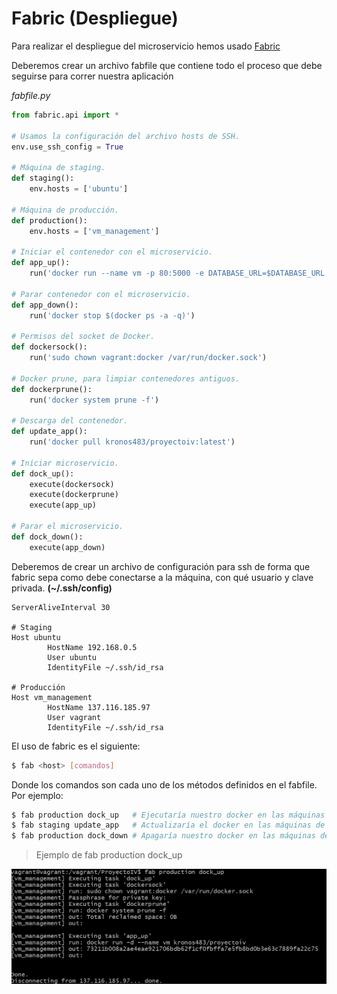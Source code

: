 # Fabric (Despliegue)

Para realizar el despliegue del microservicio hemos usado [Fabric](https://get.fabric.io/)

Deberemos crear un archivo fabfile que contiene todo el proceso que debe seguirse para correr nuestra aplicación

*fabfile.py*

```python
from fabric.api import *

# Usamos la configuración del archivo hosts de SSH.
env.use_ssh_config = True

# Máquina de staging.
def staging():
    env.hosts = ['ubuntu']

# Máquina de producción.
def production():
    env.hosts = ['vm_management']

# Iniciar el contenedor con el microservicio.
def app_up():
    run('docker run --name vm -p 80:5000 -e DATABASE_URL=$DATABASE_URL -it kronos483/proyectoiv:latest')

# Parar contenedor con el microservicio.
def app_down():
    run('docker stop $(docker ps -a -q)')

# Permisos del socket de Docker.
def dockersock():
    run('sudo chown vagrant:docker /var/run/docker.sock')

# Docker prune, para limpiar contenedores antiguos.
def dockerprune():
    run('docker system prune -f')

# Descarga del contenedor.
def update_app():
    run('docker pull kronos483/proyectoiv:latest')

# Iniciar microservicio.
def dock_up():
    execute(dockersock)
    execute(dockerprune)
    execute(app_up)

# Parar el microservicio.
def dock_down():
    execute(app_down)
```

Deberemos de crear un archivo de configuración para ssh de forma que fabric sepa como debe conectarse a la máquina, con qué usuario y clave privada. **(~/.ssh/config)**

```
ServerAliveInterval 30

# Staging
Host ubuntu
        HostName 192.168.0.5
        User ubuntu
        IdentityFile ~/.ssh/id_rsa

# Producción
Host vm_management
        HostName 137.116.185.97
        User vagrant
        IdentityFile ~/.ssh/id_rsa
```

El uso de fabric es el siguiente:

```bash
$ fab <host> [comandos]
```

Donde los comandos son cada uno de los métodos definidos en el fabfile. Por ejemplo:

```bash
$ fab production dock_up   # Ejecutaría nuestro docker en las máquinas de producción
$ fab staging update_app   # Actualizaría el docker en las máquinas de staging
$ fab production dock_down # Apagaría nuestro docker en las máquinas de producción
```

> Ejemplo de fab production dock_up

![Fabric](https://github.com/jcpulido97/ProyectoIV/blob/master/doc/img/fabric.PNG?raw=true)